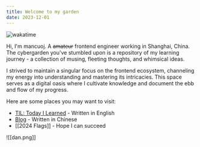```yaml
---
title: Welcome to my garden
date: 2023-12-01
---
```


![wakatime](https://wakatime.com/badge/user/1f8863c0-b6d5-42bf-9121-9a13c0895e48.svg)

Hi, I'm mancuoj. A ~~amateur~~ frontend engineer working in Shanghai, China. The cybergarden you've stumbled upon is a repository of my learning journey - a collection of musing, fleeting thoughts, and whimsical ideas.

I strived to maintain a singular focus on the frontend ecosystem, channeling my energy into understanding and mastering its intricacies. This space serves as a digital oasis where I cultivate knowledge and document the ebb and flow of my progress.

Here are some places you may want to visit:

- [TIL: Today I Learned](https://garden.mancuoj.me/TIL/) - Written in English
- [Blog](https://garden.mancuoj.me/blog/) - Written in Chinese
- [[2024 Flags]] - Hope I can succeed

![[dan.png]]
